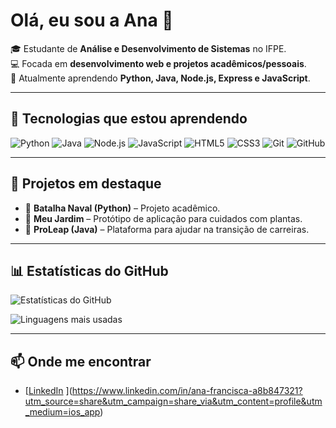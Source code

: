 # Olá, eu sou a Ana 🌸

🎓 Estudante de **Análise e Desenvolvimento de Sistemas** no IFPE.  
💻 Focada em **desenvolvimento web e projetos acadêmicos/pessoais**.  
🌱 Atualmente aprendendo **Python, Java, Node.js, Express e JavaScript**.  

---

## 🚀 Tecnologias que estou aprendendo
![Python](https://img.shields.io/badge/Python-3776AB?style=for-the-badge&logo=python&logoColor=white)
![Java](https://img.shields.io/badge/Java-ED8B00?style=for-the-badge&logo=openjdk&logoColor=white)
![Node.js](https://img.shields.io/badge/Node.js-339933?style=for-the-badge&logo=nodedotjs&logoColor=white)
![JavaScript](https://img.shields.io/badge/JavaScript-F7DF1E?style=for-the-badge&logo=javascript&logoColor=black)
![HTML5](https://img.shields.io/badge/HTML5-E34F26?style=for-the-badge&logo=html5&logoColor=white)
![CSS3](https://img.shields.io/badge/CSS3-1572B6?style=for-the-badge&logo=css3&logoColor=white)
![Git](https://img.shields.io/badge/Git-F05032?style=for-the-badge&logo=git&logoColor=white)
![GitHub](https://img.shields.io/badge/GitHub-181717?style=for-the-badge&logo=github&logoColor=white)

---

## 📌 Projetos em destaque
- 📂 **Batalha Naval (Python)** – Projeto acadêmico.  
- 🌱 **Meu Jardim** – Protótipo de aplicação para cuidados com plantas.  
- 🚀 **ProLeap (Java)** – Plataforma para ajudar na transição de carreiras.

---

## 📊 Estatísticas do GitHub
![Estatísticas do GitHub](https://github-readme-stats.vercel.app/api?username=Ana-Franciscana&show_icons=true&theme=dracula)

![Linguagens mais usadas](https://github-readme-stats.vercel.app/api/top-langs/?username=Ana-Franciscana&layout=compact&theme=dracula)

---

## 📫 Onde me encontrar
- [[LinkedIn](https://www.linkedin.com/in/ana-francisca-a8b847321)  ](https://www.linkedin.com/in/ana-francisca-a8b847321?utm_source=share&utm_campaign=share_via&utm_content=profile&utm_medium=ios_app)

